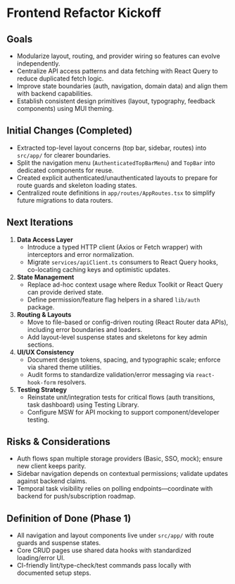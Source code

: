 # Frontend Refactor Kickoff

## Goals
- Modularize layout, routing, and provider wiring so features can evolve independently.
- Centralize API access patterns and data fetching with React Query to reduce duplicated fetch logic.
- Improve state boundaries (auth, navigation, domain data) and align them with backend capabilities.
- Establish consistent design primitives (layout, typography, feedback components) using MUI theming.

## Initial Changes (Completed)
- Extracted top-level layout concerns (top bar, sidebar, routes) into `src/app/` for clearer boundaries.
- Split the navigation menu (`AuthenticatedTopBarMenu`) and `TopBar` into dedicated components for reuse.
- Created explicit authenticated/unauthenticated layouts to prepare for route guards and skeleton loading states.
- Centralized route definitions in `app/routes/AppRoutes.tsx` to simplify future migrations to data routers.

## Next Iterations
1. **Data Access Layer**
   - Introduce a typed HTTP client (Axios or Fetch wrapper) with interceptors and error normalization.
   - Migrate `services/apiClient.ts` consumers to React Query hooks, co-locating caching keys and optimistic updates.
2. **State Management**
   - Replace ad-hoc context usage where Redux Toolkit or React Query can provide derived state.
   - Define permission/feature flag helpers in a shared `lib/auth` package.
3. **Routing & Layouts**
   - Move to file-based or config-driven routing (React Router data APIs), including error boundaries and loaders.
   - Add layout-level suspense states and skeletons for key admin sections.
4. **UI/UX Consistency**
   - Document design tokens, spacing, and typographic scale; enforce via shared theme utilities.
   - Audit forms to standardize validation/error messaging via `react-hook-form` resolvers.
5. **Testing Strategy**
   - Reinstate unit/integration tests for critical flows (auth transitions, task dashboard) using Testing Library.
   - Configure MSW for API mocking to support component/developer testing.

## Risks & Considerations
- Auth flows span multiple storage providers (Basic, SSO, mock); ensure new client keeps parity.
- Sidebar navigation depends on contextual permissions; validate updates against backend claims.
- Temporal task visibility relies on polling endpoints—coordinate with backend for push/subscription roadmap.

## Definition of Done (Phase 1)
- All navigation and layout components live under `src/app/` with route guards and suspense states.
- Core CRUD pages use shared data hooks with standardized loading/error UI.
- CI-friendly lint/type-check/test commands pass locally with documented setup steps.
